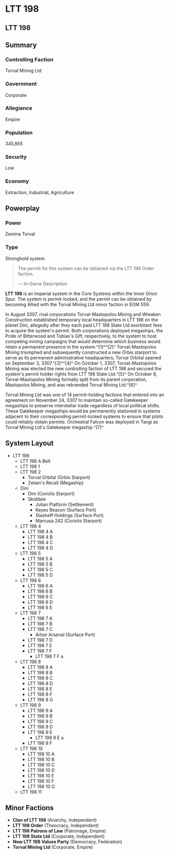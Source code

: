 # LTT 198
## LTT 198

		

## Summary

### Controlling Faction

Torval Mining Ltd

### Government

Corporate

### Allegiance

Empire

### Population

345,865

### Security

Low

### Economy

Extraction, Industrial, Agriculture

## Powerplay

### Power

Zemina Torval

### Type

Stronghold system

> 
> 
> The permit for this system can be obtained via the LTT 198 Order faction.
> 
> 
> — In-Game Description
> 

**LTT 198** is an Imperial system in the Core Systems within the Inner Orion Spur. The system is permit-locked, and the permit can be obtained by becoming Allied with the Torval Mining Ltd minor faction in EGM 559.

In August 3307, rival corporations Torval-Mastopolos Mining and Wreaken Construction established temporary local headquarters in LTT 198 on the planet Dini, allegedly after they each paid LTT 198 State Ltd exorbitant fees to acquire the system's permit. Both corporations deployed megaships, the Pride of Bitterwood and Tobias's Gift, respectively, to the system to host competing mining campaigns that would determine which business would retain a permanent presence in the system.^[1]^^[2]^ Torval-Mastopolos Mining triumphed and subsequently constructed a new Orbis starport to serve as its permanent administrative headquarters; Torval Orbital opened on September 3, 3307.^[3]^^[4]^ On October 1, 3307, Torval-Mastopolos Mining was elected the new controlling faction of LTT 198 and secured the system's permit holder rights from LTT 198 State Ltd.^[5]^ On October 8, Torval-Mastopolos Mining formally split from its parent corporation, Mastopolos Mining, and was rebranded Torval Mining Ltd.^[6]^

Torval Mining Ltd was one of 14 permit-holding factions that entered into an agreement on November 24, 3307 to maintain so-called Gatekeeper megaships to preserve interstellar trade regardless of local political shifts. These Gatekeeper megaships would be permanently stationed in systems adjacent to their corresponding permit-locked systems to ensure that pilots could reliably obtain permits. Orchestral Falcon was deployed in Tavgi as Torval Mining Ltd's Gatekeeper megaship.^[7]^

## System Layout

- LTT 198
    - LTT 198 A Belt
    - LTT 198 1
    - LTT 198 2
        - Torval Orbital (Orbis Starport)
        - Zetian's Recall (Megaship)
    - Dini
        - Dini (Coriolis Starport)
        - Skiddaw
            - Julian Platform (Settlement)
            - Keyes Beacon (Surface Port)
            - Stasheff Holdings (Surface Port)
            - Marcusa 242 (Coriolis Starport)
    - LTT 198 4
        - LTT 198 4 A
        - LTT 198 4 B
        - LTT 198 4 C
        - LTT 198 4 D
    - LTT 198 5
        - LTT 198 5 A
        - LTT 198 5 B
        - LTT 198 5 C
        - LTT 198 5 D
    - LTT 198 6
        - LTT 198 6 A
        - LTT 198 6 B
        - LTT 198 6 C
        - LTT 198 6 D
        - LTT 198 6 E
    - LTT 198 7
        - LTT 198 7 A
        - LTT 198 7 B
        - LTT 198 7 C
            - Arber Arsenal (Surface Port)
        - LTT 198 7 D
        - LTT 198 7 E
        - LTT 198 7 F
            - LTT 198 7 F a
    - LTT 198 8
        - LTT 198 8 A
        - LTT 198 8 B
        - LTT 198 8 C
        - LTT 198 8 D
        - LTT 198 8 E
        - LTT 198 8 F
        - LTT 198 8 G
    - LTT 198 9
        - LTT 198 9 A
        - LTT 198 9 B
        - LTT 198 9 C
        - LTT 198 9 D
        - LTT 198 9 E
            - LTT 198 9 E a
        - LTT 198 9 F
    - LTT 198 10
        - LTT 198 10 A
        - LTT 198 10 B
        - LTT 198 10 C
        - LTT 198 10 D
        - LTT 198 10 E
        - LTT 198 10 F
        - LTT 198 10 G
    - LTT 198 11

## Minor Factions

- **Clan of LTT 198** (Anarchy, Independent)
- **LTT 198 Order** (Theocracy, Independent)
- **LTT 198 Patrons of Law** (Patronage, Empire)
- **LTT 198 State Ltd** (Corporate, Independent)
- **New LTT 198 Values Party** (Democracy, Federation)
- **Torval Mining Ltd** (Corporate, Empire)